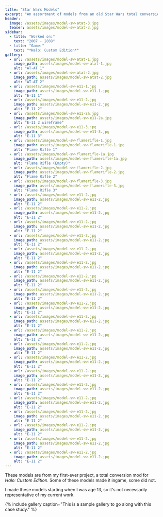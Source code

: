 ```yaml
---
title: "Star Wars Models"
excerpt: "An assortment of models from an old Star Wars total conversion mod I was working on."
header:
  image: /assets/images/model-sw-atat-3.jpg
  teaser: assets/images/model-sw-atat-3.jpg
sidebar:
  - title: "Worked on:"
    text: "2007 - 2008"
  - title: "Game:"
    text: "*Halo: Custom Edition*"
gallery:
  - url: /assets/images/model-sw-atat-1.jpg
    image_path: assets/images/model-sw-atat-1.jpg
    alt: "AT-AT 1"
  - url: /assets/images/model-sw-atat-2.jpg
    image_path: assets/images/model-sw-atat-2.jpg
    alt: "AT-AT 2"
  - url: /assets/images/model-sw-e11-1.jpg
    image_path: assets/images/model-sw-e11-1.jpg
    alt: "E-11 1"
  - url: /assets/images/model-sw-e11-2.jpg
    image_path: assets/images/model-sw-e11-2.jpg
    alt: "E-11 2"
  - url: /assets/images/model-sw-e11-2a.jpg
    image_path: assets/images/model-sw-e11-2a.jpg
    alt: "E-11 2 wireframe"
  - url: /assets/images/model-sw-e11-3.jpg
    image_path: assets/images/model-sw-e11-3.jpg
    alt: "E-11 3"
  - url: /assets/images/model-sw-flamerifle-1.jpg
    image_path: assets/images/model-sw-flamerifle-1.jpg
    alt: "Flame Rifle 1"
  - url: /assets/images/model-sw-flamerifle-1a.jpg
    image_path: assets/images/model-sw-flamerifle-1a.jpg
    alt: "Flame Rifle (Empty)"
  - url: /assets/images/model-sw-flamerifle-2.jpg
    image_path: assets/images/model-sw-flamerifle-2.jpg
    alt: "Flame Rifle 2"
  - url: /assets/images/model-sw-flamerifle-3.jpg
    image_path: assets/images/model-sw-flamerifle-3.jpg
    alt: "Flame Rifle 3"
  - url: /assets/images/model-sw-e11-2.jpg
    image_path: assets/images/model-sw-e11-2.jpg
    alt: "E-11 2"
  - url: /assets/images/model-sw-e11-2.jpg
    image_path: assets/images/model-sw-e11-2.jpg
    alt: "E-11 2"
  - url: /assets/images/model-sw-e11-2.jpg
    image_path: assets/images/model-sw-e11-2.jpg
    alt: "E-11 2"
  - url: /assets/images/model-sw-e11-2.jpg
    image_path: assets/images/model-sw-e11-2.jpg
    alt: "E-11 2"
  - url: /assets/images/model-sw-e11-2.jpg
    image_path: assets/images/model-sw-e11-2.jpg
    alt: "E-11 2"
  - url: /assets/images/model-sw-e11-2.jpg
    image_path: assets/images/model-sw-e11-2.jpg
    alt: "E-11 2"
  - url: /assets/images/model-sw-e11-2.jpg
    image_path: assets/images/model-sw-e11-2.jpg
    alt: "E-11 2"
  - url: /assets/images/model-sw-e11-2.jpg
    image_path: assets/images/model-sw-e11-2.jpg
    alt: "E-11 2"
  - url: /assets/images/model-sw-e11-2.jpg
    image_path: assets/images/model-sw-e11-2.jpg
    alt: "E-11 2"
  - url: /assets/images/model-sw-e11-2.jpg
    image_path: assets/images/model-sw-e11-2.jpg
    alt: "E-11 2"
  - url: /assets/images/model-sw-e11-2.jpg
    image_path: assets/images/model-sw-e11-2.jpg
    alt: "E-11 2"
  - url: /assets/images/model-sw-e11-2.jpg
    image_path: assets/images/model-sw-e11-2.jpg
    alt: "E-11 2"
  - url: /assets/images/model-sw-e11-2.jpg
    image_path: assets/images/model-sw-e11-2.jpg
    alt: "E-11 2"
  - url: /assets/images/model-sw-e11-2.jpg
    image_path: assets/images/model-sw-e11-2.jpg
    alt: "E-11 2"
  - url: /assets/images/model-sw-e11-2.jpg
    image_path: assets/images/model-sw-e11-2.jpg
    alt: "E-11 2"
  - url: /assets/images/model-sw-e11-2.jpg
    image_path: assets/images/model-sw-e11-2.jpg
    alt: "E-11 2"
  - url: /assets/images/model-sw-e11-2.jpg
    image_path: assets/images/model-sw-e11-2.jpg
    alt: "E-11 2"
  - url: /assets/images/model-sw-e11-2.jpg
    image_path: assets/images/model-sw-e11-2.jpg
    alt: "E-11 2"
  - url: /assets/images/model-sw-e11-2.jpg
    image_path: assets/images/model-sw-e11-2.jpg
    alt: "E-11 2"
  - url: /assets/images/model-sw-e11-2.jpg
    image_path: assets/images/model-sw-e11-2.jpg
    alt: "E-11 2"
---
```


These models are from my first-ever project, a total conversion mod for *Halo: Custom Edition*. Some of these models made it ingame, some did not.

I made these models starting when I was age 13, so it's not necessarily representative of my current work.

{% include gallery caption="This is a sample gallery to go along with this case study." %}

